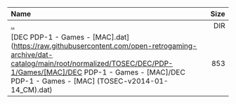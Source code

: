 |Name|Size|
|:---|---:|
|[..](../index.html)|DIR|
|[DEC PDP-1 - Games - [MAC].dat](https://raw.githubusercontent.com/open-retrogaming-archive/dat-catalog/main/root/normalized/TOSEC/DEC/PDP-1/Games/[MAC]/DEC PDP-1 - Games - [MAC]/DEC PDP-1 - Games - [MAC] (TOSEC-v2014-01-14_CM).dat)|853|

